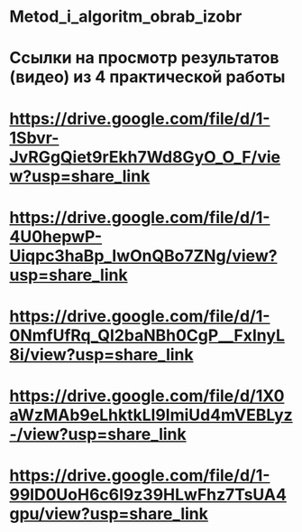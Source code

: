 # Metod_i_algoritm_obrab_izobr

# Ссылки на просмотр результатов (видео) из 4 практической работы
# https://drive.google.com/file/d/1-1Sbvr-JvRGgQiet9rEkh7Wd8GyO_O_F/view?usp=share_link
# https://drive.google.com/file/d/1-4U0hepwP-Uiqpc3haBp_IwOnQBo7ZNg/view?usp=share_link
# https://drive.google.com/file/d/1-0NmfUfRq_QI2baNBh0CgP__FxInyL8i/view?usp=share_link
# https://drive.google.com/file/d/1X0aWzMAb9eLhktkLl9ImiUd4mVEBLyz-/view?usp=share_link
# https://drive.google.com/file/d/1-99lD0UoH6c6I9z39HLwFhz7TsUA4gpu/view?usp=share_link
